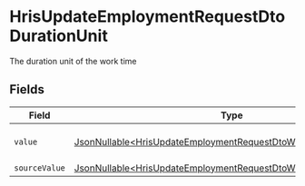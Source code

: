 # HrisUpdateEmploymentRequestDtoDurationUnit

The duration unit of the work time


## Fields

| Field                                                                                                                                            | Type                                                                                                                                             | Required                                                                                                                                         | Description                                                                                                                                      | Example                                                                                                                                          |
| ------------------------------------------------------------------------------------------------------------------------------------------------ | ------------------------------------------------------------------------------------------------------------------------------------------------ | ------------------------------------------------------------------------------------------------------------------------------------------------ | ------------------------------------------------------------------------------------------------------------------------------------------------ | ------------------------------------------------------------------------------------------------------------------------------------------------ |
| `value`                                                                                                                                          | [JsonNullable\<HrisUpdateEmploymentRequestDtoWorkTimeValue>](../../models/components/HrisUpdateEmploymentRequestDtoWorkTimeValue.md)             | :heavy_minus_sign:                                                                                                                               | The unified value for the period.                                                                                                                | month                                                                                                                                            |
| `sourceValue`                                                                                                                                    | [JsonNullable\<HrisUpdateEmploymentRequestDtoWorkTimeSourceValue>](../../models/components/HrisUpdateEmploymentRequestDtoWorkTimeSourceValue.md) | :heavy_minus_sign:                                                                                                                               | N/A                                                                                                                                              |                                                                                                                                                  |